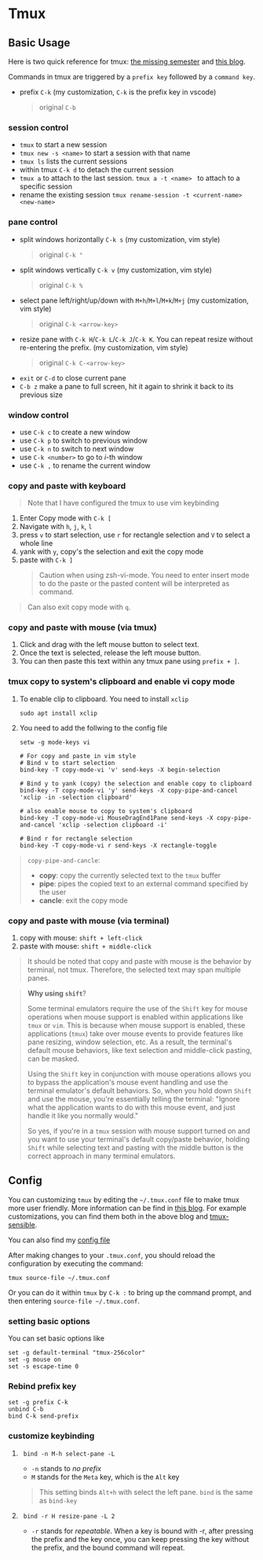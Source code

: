 # Tmux

## Basic Usage
Here is two quick reference for tmux: [the missing semester](https://missing.csail.mit.edu/2020/command-line/#Terminal%20Multiplexers) and [this blog](https://www.hamvocke.com/blog/a-quick-and-easy-guide-to-tmux/).

Commands in tmux are triggered by a `prefix key` followed by a `command key`.
- prefix `C-k` (my customization, `C-k` is the prefix key in vscode)
  > original `C-b`

### session control
- `tmux` to start a new session
- `tmux new -s <name>` to start a session with that name
- `tmux ls` lists the current sessions
- within tmux `C-k d`  to detach the current session
- `tmux a` to attach to the last session. `tmux a -t <name> ` to attach to a specific session
- rename the existing session `tmux rename-session -t <current-name> <new-name>`

### pane control
- split windows horizontally `C-k s` (my customization, vim style)
  > original `C-k "`
- split windows vertically `C-k v` (my customization, vim style)
  > original `C-k %`
- select pane left/right/up/down with `M+h`/`M+l`/`M+k`/`M+j` (my customization, vim style)
  > original `C-k <arrow-key>`
- resize pane with `C-k H`/`C-k L`/`C-k J`/`C-k K`. You can repeat resize without re-entering the prefix. (my customization, vim style)
  > original `C-k C-<arrow-key>`
- `exit` or `C-d` to close current pane
- `C-b z` make a pane to full screen, hit it again to shrink it back to its previous size

### window control
- use `C-k c` to create a new window
- use `C-k p` to switch to previous window
- use `C-k n` to switch to next window
- use `C-k <number>` to go to *i*-th window
- use `C-k ,` to rename the current window

### copy and paste with keyboard
> Note that I have configured the tmux to use vim keybinding 
1. Enter Copy mode with `C-k [`
2. Navigate with `h`, `j`, `k`, `l`
3. press `v` to start selection, use `r` for rectangle selection and `V` to select a whole line
4. yank with `y`, copy's the selection and exit the copy mode
5. paste with `C-k ]`
    > Caution when using zsh-vi-mode. You need to enter insert mode to do the paste or the pasted content will be interpreted as command.
> Can also exit copy mode with `q`.

### copy and paste with mouse (via tmux)
1. Click and drag with the left mouse button to select text.
2. Once the text is selected, release the left mouse button.
3. You can then paste this text within any tmux pane using `prefix + ]`. 

### tmux copy to system's clipboard and enable vi copy mode
1. To enable clip to clipboard. You need to install `xclip`
    ```
    sudo apt install xclip
    ```
2. You need to add the follwing to the config file
    ```shell
    setw -g mode-keys vi

    # For copy and paste in vim style
    # Bind v to start selection
    bind-key -T copy-mode-vi 'v' send-keys -X begin-selection

    # Bind y to yank (copy) the selection and enable copy to clipboard
    bind-key -T copy-mode-vi 'y' send-keys -X copy-pipe-and-cancel 'xclip -in -selection clipboard'

    # also enable mouse to copy to system's clipboard
    bind-key -T copy-mode-vi MouseDragEnd1Pane send-keys -X copy-pipe-and-cancel 'xclip -selection clipboard -i'

    # Bind r for rectangle selection
    bind-key -T copy-mode-vi r send-keys -X rectangle-toggle
    ```
> `copy-pipe-and-cancle`:
> - **copy**: copy the currently selected text to the `tmux` buffer
> - **pipe**: pipes the copied text to an external command specified by the user
> - **cancle**: exit the copy mode

### copy and paste with mouse (via terminal)
1. copy with mouse: `shift + left-click`
2. paste with mouse: `shift + middle-click`
> It should be noted that copy and paste with mouse is the behavior by terminal, not tmux. Therefore, the selected text may span multiple panes.

> **Why using `shift`**?
>
>Some terminal emulators require the use of the `Shift` key for mouse operations when mouse support is enabled within applications like `tmux` or `vim`. This is because when mouse support is enabled, these applications (`tmux`) take over mouse events to provide features like pane resizing, window selection, etc. As a result, the terminal's default mouse behaviors, like text selection and middle-click pasting, can be masked.
>
>Using the `Shift` key in conjunction with mouse operations allows you to bypass the application's mouse event handling and use the terminal emulator's default behaviors. So, when you hold down `Shift` and use the mouse, you're essentially telling the terminal: "Ignore what the application wants to do with this mouse event, and just handle it like you normally would."
>
>So yes, if you're in a `tmux` session with mouse support turned on and you want to use your terminal's default copy/paste behavior, holding `Shift` while selecting text and pasting with the middle button is the correct approach in many terminal emulators.


## Config
You can customizing `tmux` by editing the `~/.tmux.conf` file to make tmux more user friendly. More information can be find in [this blog](https://www.hamvocke.com/blog/a-guide-to-customizing-your-tmux-conf/). For example customizations, you can find them both in the above blog and [tmux-sensible](https://github.com/tmux-plugins/tmux-sensible).

You can also find my [config file](https://github.com/CWEzio/profile-and-config/tree/main/tmux)

After making changes to your `.tmux.conf`, you should reload the configuration by executing the command:
```
tmux source-file ~/.tmux.conf
```
Or you can do it within `tmux` by `C-k :` to bring up the command prompt, and then entering `source-file ~/.tmux.conf`.

### setting basic options
You can set basic options like
```
set -g default-terminal "tmux-256color"
set -g mouse on
set -s escape-time 0
```

### Rebind prefix key
```
set -g prefix C-k
unbind C-b
bind C-k send-prefix
```

### customize keybinding
1. ```
    bind -n M-h select-pane -L
    ```
    - `-n` stands to *no prefix*
    - `M` stands for the `Meta` key, which is the `Alt` key
    > This setting binds `Alt+h` with select the left pane. `bind` is the same as `bind-key`
2. ```
    bind -r H resize-pane -L 2
    ```
    - `-r` stands for *repeatable*. When a key is bound with -r, after pressing the prefix and the key once, you can keep pressing the key without the prefix, and the bound command will repeat. 
